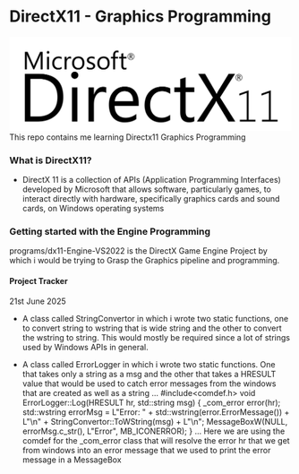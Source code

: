 # DirectX11 - Graphics Programming
![screenshot](resources/dx11logo.svg)
This repo contains me learning Directx11 Graphics Programming

### What is DirectX11?
- DirectX 11 is a collection of APIs (Application Programming Interfaces) developed by Microsoft that allows software, particularly games, to interact directly with hardware, specifically graphics cards and sound cards, on Windows operating systems

### Getting started with the Engine Programming
programs/dx11-Engine-VS2022 is the DirectX Game Engine Project by which i would be trying to Grasp the Graphics pipeline and programming.

#### Project Tracker
21st June 2025
- A class called StringConvertor in which i wrote two static functions, one to convert string to wstring that is wide string and the other to convert the wstring to string. This would mostly be required since a lot of strings used by Windows APIs in general.

- A class called ErrorLogger in which i wrote two static functions. One that takes only a string as a msg and the other that takes a HRESULT value that would be used to catch error messages from the windows that are created as well as a string
...
#include<comdef.h>
void ErrorLogger::Log(HRESULT hr, std::string msg) {
	_com_error error(hr);
	std::wstring errorMsg = L"Error: " + std::wstring(error.ErrorMessage()) + L"\n" + StringConvertor::ToWString(msg) + L"\n";
	MessageBoxW(NULL, errorMsg.c_str(), L"Error", MB_ICONERROR);
}
...
Here we are using the comdef for the _com_error class that will resolve the error hr that we get from windows into an error message that we used to print the error message in a MessageBox